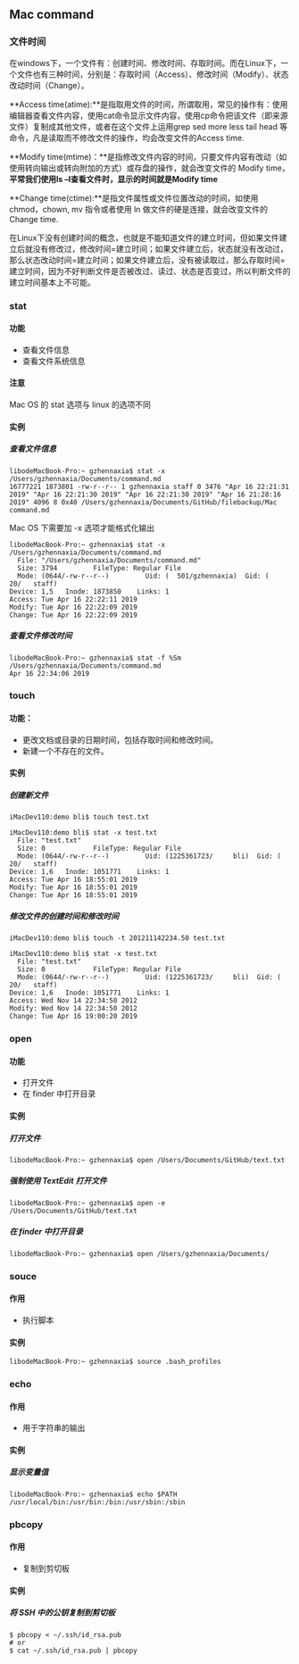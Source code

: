 ## Mac command

### 文件时间

在windows下，一个文件有：创建时间、修改时间、存取时间。而在Linux下，一个文件也有三种时间，分别是：存取时间（Access）、修改时间（Modify）、状态改动时间（Change）。

**Access time(atime):**是指取用文件的时间，所谓取用，常见的操作有：使用编辑器查看文件内容，使用cat命令显示文件内容，使用cp命令把该文件（即来源文件）复制成其他文件，或者在这个文件上运用grep sed more less tail head 等命令，凡是读取而不修改文件的操作，均会改变文件的Access time.  

**Modify time(mtime)：**是指修改文件内容的时间，只要文件内容有改动（如使用转向输出或转向附加的方式）或存盘的操作，就会改变文件的 Modify time，**平常我们使用ls –l查看文件时，显示的时间就是Modify time**

**Change time(ctime):**是指文件属性或文件位置改动的时间，如使用 chmod，chown, mv 指令或者使用 ln 做文件的硬是连接，就会改变文件的Change time. 



在Linux下没有创建时间的概念，也就是不能知道文件的建立时间，但如果文件建立后就没有修改过，修改时间=建立时间；如果文件建立后，状态就没有改动过，那么状态改动时间=建立时间；如果文件建立后，没有被读取过，那么存取时间=建立时间，因为不好判断文件是否被改过、读过、状态是否变过，所以判断文件的建立时间基本上不可能。

### stat

#### 功能

- 查看文件信息
- 查看文件系统信息

#### 注意

Mac OS 的 stat 选项与 linux 的选项不同

#### 实例

##### 查看文件信息

```shell
libodeMacBook-Pro:~ gzhennaxia$ stat -x /Users/gzhennaxia/Documents/command.md 
16777221 1873801 -rw-r--r-- 1 gzhennaxia staff 0 3476 "Apr 16 22:21:31 2019" "Apr 16 22:21:30 2019" "Apr 16 22:21:30 2019" "Apr 16 21:28:16 2019" 4096 8 0x40 /Users/gzhennaxia/Documents/GitHub/filebackup/Mac command.md
```

Mac OS 下需要加 -x 选项才能格式化输出

```shell
libodeMacBook-Pro:~ gzhennaxia$ stat -x /Users/gzhennaxia/Documents/command.md 
  File: "/Users/gzhennaxia/Documents/command.md"
  Size: 3794         FileType: Regular File
  Mode: (0644/-rw-r--r--)         Uid: (  501/gzhennaxia)  Gid: (   20/   staff)
Device: 1,5   Inode: 1873850    Links: 1
Access: Tue Apr 16 22:22:11 2019
Modify: Tue Apr 16 22:22:09 2019
Change: Tue Apr 16 22:22:09 2019
```

##### 查看文件修改时间

```shell
libodeMacBook-Pro:~ gzhennaxia$ stat -f %Sm /Users/gzhennaxia/Documents/command.md 
Apr 16 22:34:06 2019
```

### touch

#### 功能：

- 更改文档或目录的日期时间，包括存取时间和修改时间。
- 新建一个不存在的文件。

#### 实例

##### 创建新文件

```shell
iMacDev110:demo bli$ touch test.txt
```

```shell
iMacDev110:demo bli$ stat -x test.txt 
  File: "test.txt"
  Size: 0            FileType: Regular File
  Mode: (0644/-rw-r--r--)         Uid: (1225361723/     bli)  Gid: (   20/   staff)
Device: 1,6   Inode: 1051771    Links: 1
Access: Tue Apr 16 18:55:01 2019
Modify: Tue Apr 16 18:55:01 2019
Change: Tue Apr 16 18:55:01 2019
```

##### 修改文件的创建时间和修改时间

```shell
iMacDev110:demo bli$ touch -t 201211142234.50 test.txt
```

```shell
iMacDev110:demo bli$ stat -x test.txt 
  File: "test.txt"
  Size: 0            FileType: Regular File
  Mode: (0644/-rw-r--r--)         Uid: (1225361723/     bli)  Gid: (   20/   staff)
Device: 1,6   Inode: 1051771    Links: 1
Access: Wed Nov 14 22:34:50 2012
Modify: Wed Nov 14 22:34:50 2012
Change: Tue Apr 16 19:00:20 2019
```

### open

#### 功能

- 打开文件
- 在 finder 中打开目录

#### 实例

##### 打开文件

```shell
libodeMacBook-Pro:~ gzhennaxia$ open /Users/Documents/GitHub/text.txt
```

##### 强制使用 TextEdit 打开文件

```shell
libodeMacBook-Pro:~ gzhennaxia$ open -e /Users/Documents/GitHub/text.txt
```

##### 在 finder 中打开目录

```shell
libodeMacBook-Pro:~ gzhennaxia$ open /Users/gzhennaxia/Documents/
```

### souce

#### 作用

- 执行脚本

#### 实例

```shell
libodeMacBook-Pro:~ gzhennaxia$ source .bash_profiles
```

### echo

#### 作用

- 用于字符串的输出

#### 实例

##### 显示变量值

```shell
libodeMacBook-Pro:~ gzhennaxia$ echo $PATH
/usr/local/bin:/usr/bin:/bin:/usr/sbin:/sbin
```

### pbcopy

#### 作用

- 复制到剪切板

#### 实例

##### 将 SSH 中的公钥复制到剪切板

```shell
$ pbcopy < ~/.ssh/id_rsa.pub
# or
$ cat ~/.ssh/id_rsa.pub | pbcopy
```

